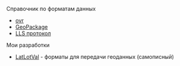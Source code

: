 Справочник по форматам данных

- [ovr](ovr.md)
- [GeoPackage](GeoPackage.md)
- [LLS протокол](LLS/LLS.md)

Мои разработки
 - [LatLotVal](LatLotVal.md) - форматы для передачи геоданных (самописный)
 

